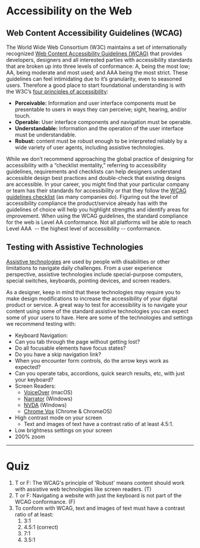 # Accessibility on the Web
## Web Content Accessibility Guidelines (WCAG)
The World Wide Web Consortium (W3C) maintains a set of internationally recognized [Web Content Accessibility Guidelines (WCAG)](https://www.w3.org/WAI/standards-guidelines/wcag/) that provides developers, designers and all interested parties with accessibility standards that are broken up into three levels of conformance: A, being the most low; AA, being moderate and most used; and AAA being the most strict. These guidelines can feel intimidating due to it’s granularity, even to seasoned users. Therefore a good place to start foundational understanding is with the W3C’s [four principles of accessibility](https://www.w3.org/WAI/WCAG21/Understanding/intro#understanding-the-four-principles-of-accessibility):
-   **Perceivable:** Information and user interface components must be presentable to users in ways they can perceive; sight, hearing, and/or touch. 
-   **Operable:** User interface components and navigation must be operable.
-   **Understandable:** Information and the operation of the user interface must be understandable.
-   **Robust:** content must be robust enough to be interpreted reliably by a wide variety of user agents, including assistive technologies.

While we don’t recommend approaching the global practice of designing for accessibility with a “checklist mentality,” referring to accessibility guidelines, requirements and checklists can help designers understand accessible design best practices and double-check that existing designs are accessible. In your career, you might find that your particular company or team has their standards for accessibility or that they follow the [WCAG guidelines checklist](https://webaim.org/standards/wcag/checklist) (as many companies do). Figuring out the level of accessibility compliance the product/service already has with the guidelines of choice will help you highlight strengths and identify areas for improvement. When using the WCAG guidelines, the standard compliance for the web is Level AA conformance. Not all platforms will be able to reach Level AAA  -- the highest level of accessibility -- conformance.
## Testing with Assistive Technologies 
[Assistive technologies](https://www.atia.org/at-resources/what-is-at/) are used by people with disabilities or other limitations to navigate daily challenges. From a user experience perspective, assistive technologies include special-purpose computers, special switches, keyboards, pointing devices, and screen readers. 

As a designer, keep in mind that these technologies may require you to make design modifications to increase the accessibility of your digital product or service. A great way to test for accessibility is to navigate your content using some of the standard assistive technologies you can expect some of your users to have. Here are some of the technologies and settings we recommend testing with: 
-   Keyboard Navigation:
-   Can you tab through the page without getting lost?
-   Do all focusable elements have focus states?
-   Do you have a skip navigation link?
-   When you encounter form controls, do the arrow keys work as expected?
-   Can you operate tabs, accordions, quick search results, etc, with just your keyboard?
-   Screen Readers:
	-   [VoiceOver](https://help.apple.com/voiceover/info/guide/10.13/) (macOS)
	-   [Narrator](https://support.microsoft.com/en-us/help/22798/windows-10-narrator-get-started) (Windows) 
	-   [NVDA](https://www.nvaccess.org/) (Windows) 
	-   [Chrome Vox](http://www.chromevox.com/) (Chrome & ChromeOS)
-   High contrast mode on your screen
	- Text and images of text have a contrast ratio of at least 4.5:1.
-   Low brightness settings on your screen
-   200% zoom
---

# Quiz
1. T or F: The WCAG's principle of 'Robust' means content should work with assistive web technologies like screen readers. (T) 
2. T or F: Navigating a website with just the keyboard is not part of the WCAG conformance. (F)
3. To conform with WCAG, text and images of text must have a contrast ratio of at least:
	1. 3:1
	2. 4.5:1 (correct)
	3. 7:1
	4. 3.5:1

 
